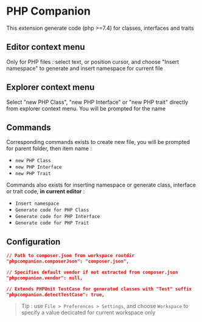 PHP Companion
=============

This extension generate code (php >=7.4) for classes, interfaces and traits

Editor context menu
-------------------

Only for PHP files : select text, or position cursor, and choose "Insert namespace" to generate and insert namespace for current file

Explorer context menu
---------------------

Select "new PHP Class", "new PHP Interface" or "new PHP trait" directly from explorer context menu. You will be prompted for the name

Commands
--------

Corresponding commands exists to create new file, you will be prompted for parent folder, then item name : 

- `new PHP Class`
- `new PHP Interface`
- `new PHP Trait`

Commands also exists for inserting namespace or generate class, interface or trait code, **in current editor** :

- `Insert namespace`
- `Generate code for PHP Class`
- `Generate code for PHP Interface`
- `Generate code for PHP Trait`

Configuration
-------------

```json
// Path to composer.json from workspace rootdir
"phpcompanion.composerJson": "composer.json",

// Specifies default vendor if not extracted from composer.json
"phpcompanion.vendor": null,

// Extends PHPUnit TestCase for generated classes with "Test" suffix
"phpcompanion.detectTestCase": true,
```

> Tip : use `File > Preferences > Settings`, and choose `Workspace` to specify a value decicated for current workspace only
